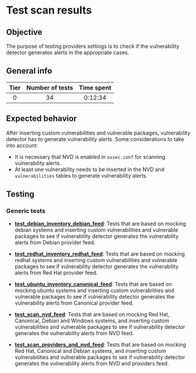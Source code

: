 # Test scan results

## Objective

The purpose of testing providers settings is to check if the vulnerability detector generates alerts in the
appropriate cases.

## General info

|Tier | Number of tests | Time spent |
|:--:|:--:|:--:|
| 0 | 34 | 0:12:34 |

## Expected behavior

After inserting custom vulnerabilities and vulnerable packages, vulnerability detector has to generate vulnerability
alerts. Some considerations to take into account:

- It is necessary that NVD is enabled in `ossec.conf` for scanning vulnerability alerts.
- At least one vulnerability needs to be inserted in the NVD and `vulnerabilities` tables to generate vulnerability
alerts.

## Testing

### Generic tests

- **[test_debian_inventory_debian_feed](../doc/test_scan_results/test_debian_inventory_debian_feed.md)**: Tests that
are based on mocking debian systems and inserting custom vulnerabilities and vulnerable packages to see if vulnerability
detector generates the vulnerability alerts from Debian provider feed.

- **[test_redhat_inventory_redhat_feed](../doc/test_scan_results/test_redhat_inventory_redhat_feed.md)**: Tests that are
based on mocking redhat systems and inserting custom vulnerabilities and vulnerable packages to see if vulnerability
detector generates the vulnerability alerts from Red Hat provider feed.

- **[test_ubuntu_inventory_canonical_feed](../doc/test_scan_results/test_ubuntu_inventory_canonical_feed.md)**: Tests
that are based on mocking ubuntu systems and inserting custom vulnerabilities and vulnerable packages to see if
vulnerability detector generates the vulnerability alerts from Canonical provider feed.

- **[test_scan_nvd_feed](../doc/test_scan_results/test_scan_nvd_feed.md)**: Tests that are based on mocking Red Hat,
Canonical, Debian and Windows systems, and inserting custom vulnerabilities and vulnerable packages to see if
vulnerability detector generates the vulnerability alerts from NVD feed.

- **[test_scan_providers_and_nvd_feed](../doc/test_scan_results/test_scan_providers_and_nvd_feed.md)**: Tests that are
based on mocking Red Hat, Canonical and Debian systems, and inserting custom vulnerabilities and vulnerable packages to
see if vulnerability detector generates the vulnerability alerts from NVD and providers feed.
